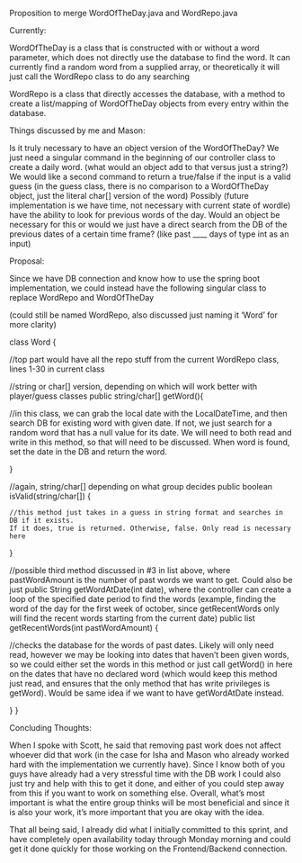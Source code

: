 Proposition to merge WordOfTheDay.java and WordRepo.java

Currently: 

WordOfTheDay is a class that is constructed with or without a word parameter, which does not directly use the database to find the word. It can currently find a random word from a supplied array, or theoretically it will just call the WordRepo class to do any searching

WordRepo is a class that directly accesses the database, with a method to create a list/mapping of WordOfTheDay objects from every entry within the database. 


Things discussed by me and Mason:

Is it truly necessary to have an object version of the WordOfTheDay? 
We just need a singular command in the beginning of our controller class to create a daily word. (what would an object add to that versus just a string?)
We would like a second command to return a true/false if the input is a valid guess (in the guess class, there is no comparison to a WordOfTheDay object, just the literal char[] version of the word)
Possibly (future implementation is we have time, not necessary with current state of wordle) have the ability to look for previous words of the day. Would an object be necessary for this or would we just have a direct search from the DB of the previous dates of a certain time frame? (like past ____ days of type int as an input) 


Proposal:

Since we have DB connection and know how to use the spring boot implementation, we could instead have the following singular class to replace WordRepo and WordOfTheDay

(could still be named WordRepo, also discussed just naming it ‘Word’ for more clarity)

class Word {

//top part would have all the repo stuff from the current WordRepo class, lines 1-30 in current class

//string or char[] version, depending on which will work better with player/guess classes
public string/char[] getWord(){

//in this class, we can grab the local date with the LocalDateTime, and then search DB for existing word with given date. If not, we just search for a random word that has a null value for its date. We will need to both read and write in this method, so that will need to be discussed. When word is found, set the date in the DB and return the word.

}

//again, string/char[] depending on what group decides
public boolean isValid(string/char[]) {

	//this method just takes in a guess in string format and searches in DB if it exists. 
	If it does, true is returned. Otherwise, false. Only read is necessary here

}

//possible third method discussed in #3 in list above, where pastWordAmount is the
number of past words we want to get. Could also be just public String getWordAtDate(int
date), where the controller can create a loop of the specified date period to find the
words (example, finding the word of the day for the first week of october, since
getRecentWords only will find the recent words starting from the current date)
public list<String> getRecentWords(int pastWordAmount) {

//checks the database for the words of past dates. Likely will only need read,
however we may be looking into dates that haven’t been given words, so we
could either set the words in this method or just call getWord() in here on the
dates that have no declared word (which would keep this method just read, and
ensures that the only method that has write privileges is getWord). Would be
same idea if we want to have getWordAtDate instead.

}
}

Concluding Thoughts:

When I spoke with Scott, he said that removing past work does not affect whoever did that work (in the case for Isha and Mason who already worked hard with the implementation we currently have). Since I know both of you guys have already had a very stressful time with the DB work I could also just try and help with this to get it done, and either of you could step away from this if you want to work on something else. Overall, what’s most important is what the entire group thinks will be most beneficial and since it is also your work, it’s more important that you are okay with the idea. 

That all being said, I already did what I initially committed to this sprint, and have completely open availability today through Monday morning and could get it done quickly for those working on the Frontend/Backend connection.

